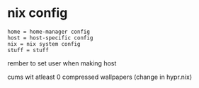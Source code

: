 # nix config

```
home = home-manager config
host = host-specific config
nix = nix system config
stuff = stuff
``````

rember to set user when making host

cums wit atleast 0 compressed wallpapers (change in hypr.nix)
